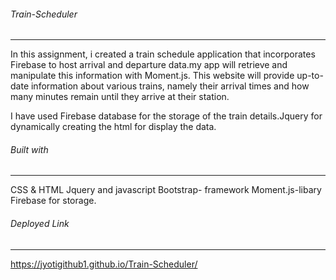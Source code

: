 ###### Train-Scheduler
------------------------------
In this assignment, i  created a train schedule application that incorporates Firebase to host arrival and departure data.my app will retrieve and manipulate this information with Moment.js. This website will provide up-to-date information about various trains, namely their arrival times and how many minutes remain until they arrive at their station.

I have used Firebase database for the storage of the train details.Jquery for dynamically creating the html for display the data.

###### Built with
---------------
CSS & HTML
Jquery and javascript 
Bootstrap- framework 
Moment.js-libary 
Firebase for storage.

###### Deployed Link
-------------------------
https://jyotigithub1.github.io/Train-Scheduler/









